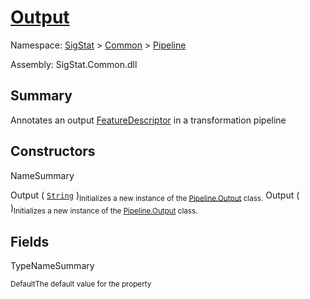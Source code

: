 # [Output](./Output.md)

Namespace: [SigStat]() > [Common](./../README.md) > [Pipeline](./README.md)

Assembly: SigStat.Common.dll

## Summary
Annotates an output [FeatureDescriptor](https://github.com/hargitomi97/sigstat/blob/master/docs/md/SigStat/Common/FeatureDescriptor.md) in a transformation pipeline

## Constructors

NameSummary

Output ( [`String`](https://docs.microsoft.com/en-us/dotnet/api/System.String) )<sub>Initializes a new instance of the [Pipeline.Output](https://github.com/hargitomi97/sigstat/blob/master/docs/md/SigStat/Common/Pipeline/Output.md) class.</sub>
Output (  )<sub>Initializes a new instance of the [Pipeline.Output](https://github.com/hargitomi97/sigstat/blob/master/docs/md/SigStat/Common/Pipeline/Output.md) class.</sub>


## Fields

TypeNameSummary

<sub>Default</sub><sub>The default value for the property</sub>


